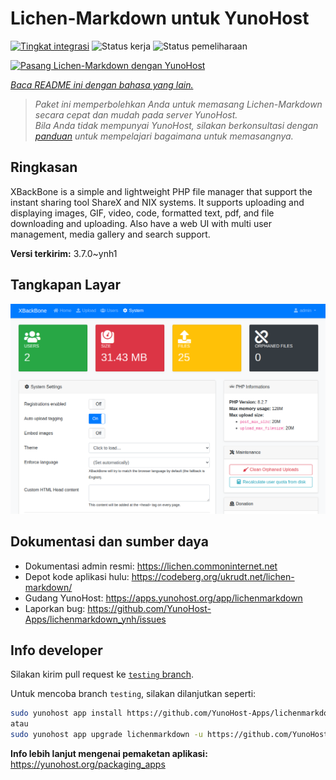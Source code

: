 <!--
N.B.: README ini dibuat secara otomatis oleh <https://github.com/YunoHost/apps/tree/master/tools/readme_generator>
Ini TIDAK boleh diedit dengan tangan.
-->

# Lichen-Markdown untuk YunoHost

[![Tingkat integrasi](https://dash.yunohost.org/integration/lichenmarkdown.svg)](https://ci-apps.yunohost.org/ci/apps/lichenmarkdown/) ![Status kerja](https://ci-apps.yunohost.org/ci/badges/lichenmarkdown.status.svg) ![Status pemeliharaan](https://ci-apps.yunohost.org/ci/badges/lichenmarkdown.maintain.svg)

[![Pasang Lichen-Markdown dengan YunoHost](https://install-app.yunohost.org/install-with-yunohost.svg)](https://install-app.yunohost.org/?app=lichenmarkdown)

*[Baca README ini dengan bahasa yang lain.](./ALL_README.md)*

> *Paket ini memperbolehkan Anda untuk memasang Lichen-Markdown secara cepat dan mudah pada server YunoHost.*  
> *Bila Anda tidak mempunyai YunoHost, silakan berkonsultasi dengan [panduan](https://yunohost.org/install) untuk mempelajari bagaimana untuk memasangnya.*

## Ringkasan

XBackBone is a simple and lightweight PHP file manager that support the instant sharing tool ShareX and NIX systems. It supports uploading and displaying images, GIF, video, code, formatted text, pdf, and file downloading and uploading. Also have a web UI with multi user management, media gallery and search support.


**Versi terkirim:** 3.7.0~ynh1

## Tangkapan Layar

![Tangkapan Layar pada Lichen-Markdown](./doc/screenshots/screenshot.png)

## Dokumentasi dan sumber daya

- Dokumentasi admin resmi: <https://lichen.commoninternet.net>
- Depot kode aplikasi hulu: <https://codeberg.org/ukrudt.net/lichen-markdown/>
- Gudang YunoHost: <https://apps.yunohost.org/app/lichenmarkdown>
- Laporkan bug: <https://github.com/YunoHost-Apps/lichenmarkdown_ynh/issues>

## Info developer

Silakan kirim pull request ke [`testing` branch](https://github.com/YunoHost-Apps/lichenmarkdown_ynh/tree/testing).

Untuk mencoba branch `testing`, silakan dilanjutkan seperti:

```bash
sudo yunohost app install https://github.com/YunoHost-Apps/lichenmarkdown_ynh/tree/testing --debug
atau
sudo yunohost app upgrade lichenmarkdown -u https://github.com/YunoHost-Apps/lichenmarkdown_ynh/tree/testing --debug
```

**Info lebih lanjut mengenai pemaketan aplikasi:** <https://yunohost.org/packaging_apps>
